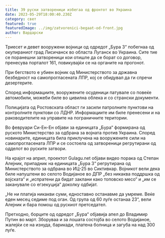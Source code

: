 ```yaml
---
title: 39 руски затвореници избегаа од фронтот во Украина
date: 2023-05-29T18:00:40.230Z
category: свет
featured: true
featuredImage: ../img/zatvorenici-begaat-od-front.jpg
author: Вардарски
---
```

Триесет и девет вооружени војници од одредот „Бура З“ побегнаа од окупираниот град Лисичанск во областа Луганск во Украина. Сите тие се поранешни затвореници кои отишле да се борат со договор, пренесува порталот 161, повикувајќи се на органите на прогонот.

При бегството е убиен војник од Министерството за државна безбедност на самопрогласената ЛПР, кој се обидувал да ги спречи дезертерите.

Според информациите, вооружените осуденици патувале со повеќе автомобили, можеби биле во цивилна облека и со странски документи.

Полицијата од Ростовската област ги засили патролните пунктови на контролните пунктови со ЛДНР. Информациите им биле пренесени и на раководителите на управите на пограничните територии.

Во февруари Си-Ен-Ен објави за единицата „Бура“ формирана од руското Министерство за одбрана за војната против Украина. Според новинарите, единицата била приклучена на вооружените сили на самопрогласената ЛПР и се состоела од затвореници регрутирани од одделот во руските затвори.

На крајот на април, проектот Gulagu.net објави видео порака од Степан Алејник, припадник на единицата „Бура З“ регрутирана од Министерството за одбрана во ИЦ-25 во Сиктивкар. Војникот вели дека биле напуштени во селото Водијаное во ДПР „без никаква поддршка од војската“ и „испратени да бидат заклани како топовско месо“ и „им се заканувале со егзекуција“ доколку одбијат.

„Не ни платија никакви суми, едноставно останавме да умреме. Веќе еден месец седиме под оган. Од група од 60 луѓе останаа 23“, вели Алејник и бара помош од рускиот претседател.

Претходно, борците од одредот „Бура“ објавија апел до Владимир Путин во март. Зборуваа и за лошата состојба во селото Водијаное, жалејќи се на изнуда, барикади, платена болница и загуба на над 300 луѓе.